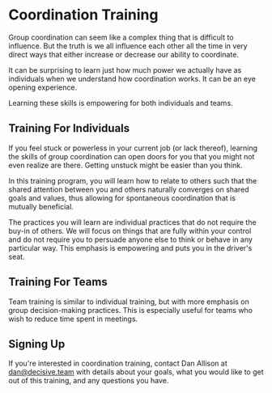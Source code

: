 # Coordination Training

Group coordination can seem like a complex thing that is difficult to influence. But the truth is we all influence each other all the time in very direct ways that either increase or decrease our ability to coordinate.

It can be surprising to learn just how much power we actually have as individuals when we understand how coordination works. It can be an eye opening experience.

Learning these skills is empowering for both individuals and teams.

## Training For Individuals

If you feel stuck or powerless in your current job (or lack thereof), learning the skills of group coordination can open doors for you that you might not even realize are there. Getting unstuck might be easier than you think.

In this training program, you will learn how to relate to others such that the shared attention between you and others naturally converges on shared goals and values, thus allowing for spontaneous coordination that is mutually beneficial.

The practices you will learn are individual practices that do not require the buy-in of others. We will focus on things that are fully within your control and do not require you to persuade anyone else to think or behave in any particular way. This emphasis is empowering and puts you in the driver's seat.

## Training For Teams

Team training is similar to individual training, but with more emphasis on group decision-making practices. This is especially useful for teams who wish to reduce time spent in meetings.

## Signing Up

If you're interested in coordination training, contact Dan Allison at [dan@decisive.team](mailto:dan@decisive.team) with details about your goals, what you would like to get out of this training, and any questions you have.
